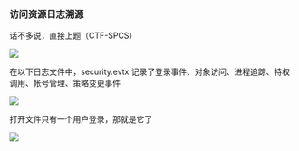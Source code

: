 ### 访问资源日志溯源

话不多说，直接上题（CTF-SPCS）

![](https://pic1.imgdb.cn/item/67960c64d0e0a243d4f81429.jpg)

在以下日志文件中，security.evtx 记录了登录事件、对象访问、进程追踪、特权调用、帐号管理、策略变更事件

![](https://pic1.imgdb.cn/item/67960ca8d0e0a243d4f8142f.jpg)

打开文件只有一个用户登录，那就是它了

![](https://pic1.imgdb.cn/item/67960cc2d0e0a243d4f81431.jpg)